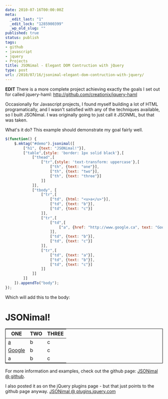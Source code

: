 ```yaml
---
date: 2010-07-16T00:00:00Z
meta:
  _edit_last: "1"
  _edit_lock: "1285900399"
  _wp_old_slug: ""
published: true
status: publish
tags:
- github
- javascript
- jquery
- Projects
title: JSONimal - Elegant DOM Contruction with jQuery
type: post
url: /2010/07/16/jsonimal-elegant-dom-contruction-with-jquery/
---
```


**EDIT** There is a more complete project achieving exactly the goals I set out 
for called jquery-haml: <http://github.com/creationix/jquery-haml>

Occasionally for Javascript projects, I found myself building a lot of HTML programatically, and I wasn't satisfied with any of the techniques available, so I built JSONimal. I was originally going to just call it JSONML, but that was taken.

What's it do? This example should demonstrate my goal fairly well.

```js
$(function() {
    $.mktag("#demo").jsonimal([
        ["h1", {text: "JSONimal!"}],
        ["table",{style: 'border: 1px solid black'},[
            ["thead",[
                ["tr",{style: 'text-transform: uppercase'},[
                    ["th", {text: "one"}],
                    ["th", {text: "two"}],
                    ["th", {text: "three"}]
                ]]
            ]],
            ["tbody", [
                ["tr",[
                    ["td", {html: "<u>a</u>"}],
                    ["td", {text: "b"}],
                    ["td", {text: "c"}]
                ]],
                ["tr",[
                    ["td",[
                        ["a", {href: "http://www.google.ca", text: "Google"}]
                    ]],
                    ["td", {text: "b"}],
                    ["td", {text: "c"}]
                ]],
                ["tr",[
                    ["td", {text: "a"}],
                    ["td", {text: "b"}],
                    ["td", {text: "c"}]
                ]]
            ]]
        ]]
    ]).appendTo("body");
});
```

Which will add this to the body:

<h1>JSONimal!</h1><table style="border: 1px solid black;"><thead><tr style="text-transform: uppercase;"><th>one</th><th>two</th><th>three</th></tr></thead><tbody><tr><td><u>a</u></td><td>b</td><td>c</td></tr><tr><td><a href="http://www.google.ca">Google</a></td><td>b</td><td>c</td></tr><tr><td>a</td><td>b</td><td>c</td></tr></tbody></table>

For more information and examples, check out the github page: [JSONimal @ github][github].

I also posted it as on the jQuery plugins page - but that just points to the github page anyway. [JSONimal @ plugins.jquery.com][plugin]

[github]: http://github.com/jlfwong/JSONimal
[plugin]: http://plugins.jquery.com/project/jsonimal
